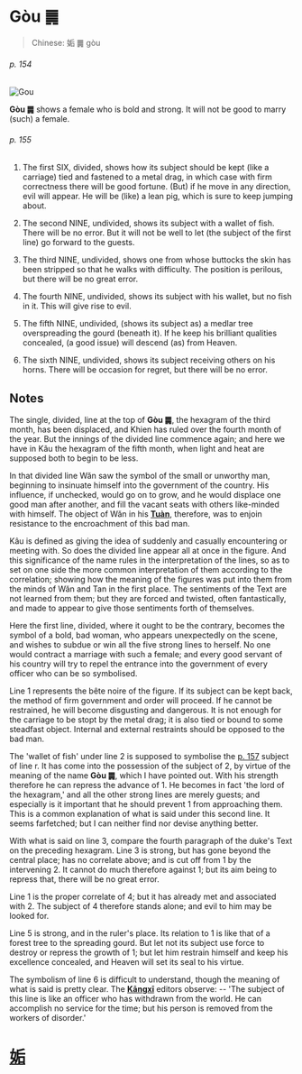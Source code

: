 # Gòu ䷫

> Chinese: 姤 ䷫ gòu

###### p. 154

![Gou](https://88o.io/wp-content/uploads/2018/09/44-e5a7a4gou.jpg)

**Gòu ䷫** shows a female who is bold and strong. It will not be good to marry (such) a female.

###### p. 155

1. The first SIX, divided, shows how its subject should be kept (like a carriage) tied and fastened to a metal drag,
in which case with firm correctness there will be good fortune. (But) if he move in any direction, evil will appear. He will be (like) a lean pig, which is sure to keep jumping about.

2. The second NINE, undivided, shows its subject with a wallet of fish. There will be no error. But it will not be well to let (the subject of the first line) go forward to the guests.

3. The third NINE, undivided, shows one from whose buttocks the skin has been stripped so that he walks with difficulty. The position is perilous, but there will be no great error.

4. The fourth NINE, undivided, shows its subject with his wallet, but no fish in it. This will give rise to evil.

5. The fifth NINE, undivided, (shows its subject as) a medlar tree overspreading the gourd (beneath it). If he keep his brilliant qualities concealed, (a good issue) will descend (as) from Heaven.

6. The sixth NINE, undivided, shows its subject receiving others on his horns. There will be occasion for regret, but there will be no error.

## Notes

The single, divided, line at the top of **Gòu ䷫**, the hexagram of the third month, has been displaced, and Khien has ruled over the fourth month of the year.
But the innings of the divided line commence again; and here we have in Kâu the hexagram of the fifth month, when light and heat are supposed both to begin to be less.

In that divided line Wăn saw the symbol of the small or unworthy man, beginning to insinuate himself into the government of the country.
His influence, if unchecked, would go on to grow, and he would displace one good man after another, and fill the vacant seats with others like-minded with himself.
The object of Wăn in his [**Tuàn**](https://en.wikipedia.org/wiki/Ten_Wings), therefore, was to enjoin resistance to the encroachment of this bad man.

Kâu is defined as giving the idea of suddenly and casually encountering or meeting with. So does the divided line appear all at once in the figure.
And this significance of the name rules in the interpretation of the lines, so as to set on one side the more common interpretation of them according to the correlation;
showing how the meaning of the figures was put into them from the minds of Wăn and Tan in the first place. The sentiments of the Text are not learned from them; but they are forced and twisted, often fantastically, and made to appear to give those sentiments forth of themselves.

Here the first line, divided, where it ought to be the contrary, becomes the symbol of a bold, bad woman, who appears unexpectedly on the scene,
and wishes to subdue or win all the five strong lines to herself. No one would contract a marriage with such a female; and every good servant of his country will try to repel the entrance into the government of every officer who can be so symbolised.

Line 1 represents the bête noire of the figure. If its subject can be kept back, the method of firm government and order will proceed. If he cannot be restrained, he will become disgusting and dangerous. It is not enough for the carriage to be stopt by the metal drag; it is also tied or bound to some steadfast object. Internal and external restraints should be opposed to the bad man.

The 'wallet of fish' under line 2 is supposed to symbolise the [p. 157](e89083cui.md#p-157) subject of line r. It has come into the possession of the subject of 2,
by virtue of the meaning of the name **Gòu ䷫**, which I have pointed out. With his strength therefore he can repress the advance of 1.
He becomes in fact 'the lord of the hexagram,' and all the other strong lines are merely guests; and especially is it important that he should prevent 1 from approaching them. This is a common explanation of what is said under this second line. It seems farfetched; but I can neither find nor devise anything better.

With what is said on line 3, compare the fourth paragraph of the duke's Text on the preceding hexagram. Line 3 is strong, but has gone beyond the central place; has no correlate above; and is cut off from 1 by the intervening 2. It cannot do much therefore against 1; but its aim being to repress that, there will be no great error.

Line 1 is the proper correlate of 4; but it has already met and associated with 2. The subject of 4 therefore stands alone; and evil to him may be looked for.

Line 5 is strong, and in the ruler's place. Its relation to 1 is like that of a forest tree to the spreading gourd. But let not its subject use force to destroy or repress the growth of 1; but let him restrain himself and keep his excellence concealed, and Heaven will set its seal to his virtue.

The symbolism of line 6 is difficult to understand, though the meaning of what is said is pretty clear. The [**Kāngxī**](https://en.wikipedia.org/wiki/Kangxi_Dictionary) editors observe: -- 'The subject of this line is like an officer who has withdrawn from the world. He can accomplish no service for the time; but his person is removed from the workers of disorder.'

# [姤](./e5a7a4gou_cn.md)

